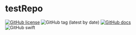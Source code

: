 # testRepo

[![GitHub license](https://img.shields.io/github/license/Geotab/mobile-sdk-ios)](https://github.com/Geotab/mobile-sdk-ios/blob/main/LICENSE) ![GitHub tag (latest by date)](https://img.shields.io/github/v/tag/Geotab/mobile-sdk-ios?label=release) [![GitHub docs](https://img.shields.io/badge/docs-passing-brightgreen)](https://geotab.github.io/mobile-sdk-ios/Classes/DriveViewController.html) ![GitHub swift](https://img.shields.io/badge/swift-4%20%7C%204.2%20%7C%205-brightgreen)

